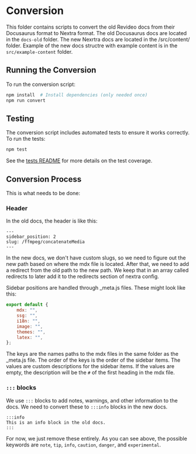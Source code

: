 # Conversion

This folder contains scripts to convert the old Revideo docs from their Docusaurus format to Nextra format. The old Docusaurus docs are located in the `docs-old` folder. The new Nexrtra docs are located in the /src/content/ folder. Example of the new docs structre with example content is in the `src/example-content` folder.

## Running the Conversion

To run the conversion script:

```bash
npm install  # Install dependencies (only needed once)
npm run convert
```

## Testing

The conversion script includes automated tests to ensure it works correctly. To run the tests:

```bash
npm test
```

See the [tests README](./__tests__/README.md) for more details on the test coverage.

## Conversion Process

This is what needs to be done:

### Header

In the old docs, the header is like this:

```mdx
---
sidebar_position: 2
slug: /ffmpeg/concatenateMedia
---
```

In the new docs, we don't have custom slugs, so we need to figure out the new path based on where the mdx file is located. After that, we need to add a redirect from the old path to the new path. We keep that in an array called redirects to later add it to the redirects section of nextra config.

Sidebar positions are handled through \_meta.js files. These might look like this:

```js
export default {
	mdx: "",
	ssg: "",
	i18n: "",
	image: "",
	themes: "",
	latex: "",
};
```

The keys are the names paths to the mdx files in the same folder as the \_meta.js file. The order of the keys is the order of the sidebar items. The values are custom descriptions for the sidebar items. If the values are empty, the description will be the `#` of the first heading in the mdx file.

### `:::` blocks

We use `:::` blocks to add notes, warnings, and other information to the docs. We need to convert these to `:::info` blocks in the new docs.

```mdx
:::info
This is an info block in the old docs.
:::
```

For now, we just remove these entirely. As you can see above, the possible keywords are `note`, `tip`, `info`, `caution`, `danger`, and `experimental`.
